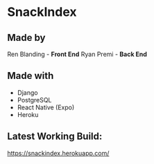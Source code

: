 # SnackIndex

## Made by

Ren Blanding  - **Front End**
Ryan Premi - **Back End**

## Made with

- Django
- PostgreSQL
- React Native (Expo)
- Heroku

## Latest Working Build:

https://snackindex.herokuapp.com/

